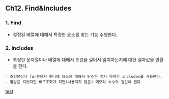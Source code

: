 ## Ch12. Find&Includes 

### 1. Find 
- 설정된 배열에 대해서 특정한 요소를 찾는 기능 수행한다.

### 2. Includes 
- 특정한 문자열이나 배열에 대해서 조건을 걸어서 일치하는지에 대한 결과값을 반환을 한다.

```plaintext
- 조건문이나 for문에서 하나에 요소에 대해서 단순한 검사 목적은 includes를 사용한다.
- 할당은 되었지만 비구조화가 되면(사용되지 않은) 메모리 누수의 원인이 된다.
```
[test](./index.js)